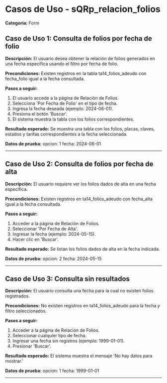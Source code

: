 # Casos de Uso - sQRp_relacion_folios

**Categoría:** Form

## Caso de Uso 1: Consulta de folios por fecha de folio

**Descripción:** El usuario desea obtener la relación de folios generados en una fecha específica usando el filtro por fecha de folio.

**Precondiciones:**
Existen registros en la tabla ta14_folios_adeudo con fecha_folio igual a la fecha consultada.

**Pasos a seguir:**
1. El usuario accede a la página de Relación de Folios.
2. Selecciona 'Por Fecha de Folio' en el tipo de fecha.
3. Ingresa la fecha deseada (ejemplo: 2024-06-01).
4. Presiona el botón 'Buscar'.
5. El sistema muestra la tabla con los folios correspondientes.

**Resultado esperado:**
Se muestra una tabla con los folios, placas, claves, estados y tarifas correspondientes a la fecha seleccionada.

**Datos de prueba:**
opcion: 1
fecha: 2024-06-01

---

## Caso de Uso 2: Consulta de folios por fecha de alta

**Descripción:** El usuario requiere ver los folios dados de alta en una fecha específica.

**Precondiciones:**
Existen registros en ta14_folios_adeudo con fecha_alta igual a la fecha consultada.

**Pasos a seguir:**
1. Acceder a la página de Relación de Folios.
2. Seleccionar 'Por Fecha de Alta'.
3. Ingresar la fecha (ejemplo: 2024-05-15).
4. Hacer clic en 'Buscar'.

**Resultado esperado:**
Se listan los folios dados de alta en la fecha indicada.

**Datos de prueba:**
opcion: 2
fecha: 2024-05-15

---

## Caso de Uso 3: Consulta sin resultados

**Descripción:** El usuario consulta una fecha para la cual no existen folios registrados.

**Precondiciones:**
No existen registros en ta14_folios_adeudo para la fecha y filtro seleccionados.

**Pasos a seguir:**
1. Acceder a la página de Relación de Folios.
2. Seleccionar cualquier tipo de fecha.
3. Ingresar una fecha sin registros (ejemplo: 1999-01-01).
4. Presionar 'Buscar'.

**Resultado esperado:**
El sistema muestra el mensaje 'No hay datos para mostrar.'

**Datos de prueba:**
opcion: 1
fecha: 1999-01-01

---

